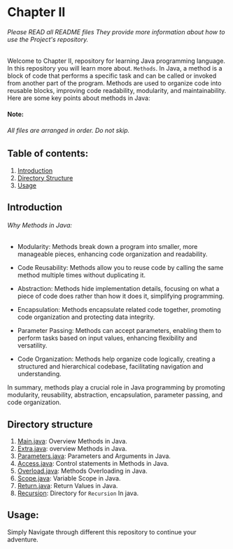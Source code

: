 # Chapter II

###### Please READ all README files They provide more information about how to use the Project's repository.

Welcome to Chapter II, repository for learning Java programming language. In this repository you will learn more about.
`Methods`.
In Java, a method is a block of code that performs a specific task and can be called or invoked from another part of the program. Methods are used to organize code into reusable blocks, improving code readability, modularity, and maintainability. Here are some key points about methods in Java:


#### Note:
###### All files are arranged in order. Do not skip.
## Table of contents:
1. [Introduction](#introduction)
2. [Directory Structure](#directory-structure)
3. [Usage](#Usage)

## Introduction
###### Why Methods in Java: 
- Modularity: Methods break down a program into smaller, more manageable pieces, enhancing code organization and readability.

- Code Reusability: Methods allow you to reuse code by calling the same method multiple times without duplicating it.

- Abstraction: Methods hide implementation details, focusing on what a piece of code does rather than how it does it, simplifying programming.

- Encapsulation: Methods encapsulate related code together, promoting code organization and protecting data integrity.

- Parameter Passing: Methods can accept parameters, enabling them to perform tasks based on input values, enhancing flexibility and versatility.

- Code Organization: Methods help organize code logically, creating a structured and hierarchical codebase, facilitating navigation and understanding.

In summary, methods play a crucial role in Java programming by promoting modularity, reusability, abstraction, encapsulation, parameter passing, and code organization.

## Directory structure
1. [Main.java](Main.java): Overview Methods in Java.
2. [Extra.java](Extra.java): overview Methods in Java.
3. [Parameters.java](Parameters.java): Parameters and Arguments in Java.
4. [Access.java](Access.java): Control statements in Methods in Java.
5. [Overload.java](Overloading.java): Methods Overloading in Java.
6. [Scope.java](Scope.java): Variable Scope in Java.
7. [Return.java](Return.java): Return Values in Java.
8. [Recursion](Recursion): Directory for `Recursion` In java.


## Usage:
Simply Navigate through different this repository to continue your adventure.